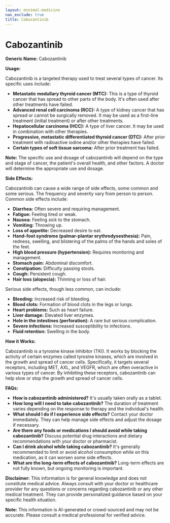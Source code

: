 ```yaml
---
layout: minimal-medicine
nav_exclude: true
title: Cabozantinib
---
```


# Cabozantinib

**Generic Name:** Cabozantinib

**Usage:**

Cabozantinib is a targeted therapy used to treat several types of cancer.  Its specific uses include:

* **Metastatic medullary thyroid cancer (MTC):**  This is a type of thyroid cancer that has spread to other parts of the body.  It's often used after other treatments have failed.
* **Advanced renal cell carcinoma (RCC):** A type of kidney cancer that has spread or cannot be surgically removed.  It may be used as a first-line treatment (initial treatment) or after other treatments.
* **Hepatocellular carcinoma (HCC):** A type of liver cancer. It may be used in combination with other therapies.
* **Progressive, metastatic differentiated thyroid cancer (DTC):**  After prior treatment with radioactive iodine and/or other therapies have failed.
* **Certain types of soft tissue sarcoma:** After prior treatment has failed.

**Note:** The specific use and dosage of cabozantinib will depend on the type and stage of cancer, the patient's overall health, and other factors.  A doctor will determine the appropriate use and dosage.


**Side Effects:**

Cabozantinib can cause a wide range of side effects, some common and some serious.  The frequency and severity vary from person to person. Common side effects include:

* **Diarrhea:** Often severe and requiring management.
* **Fatigue:** Feeling tired or weak.
* **Nausea:** Feeling sick to the stomach.
* **Vomiting:** Throwing up.
* **Loss of appetite:** Decreased desire to eat.
* **Hand-foot syndrome (palmar-plantar erythrodysesthesia):** Pain, redness, swelling, and blistering of the palms of the hands and soles of the feet.
* **High blood pressure (hypertension):**  Requires monitoring and management.
* **Stomach pain:** Abdominal discomfort.
* **Constipation:** Difficulty passing stools.
* **Cough:**  Persistent cough.
* **Hair loss (alopecia):**  Thinning or loss of hair.


Serious side effects, though less common, can include:

* **Bleeding:** Increased risk of bleeding.
* **Blood clots:** Formation of blood clots in the legs or lungs.
* **Heart problems:**  Such as heart failure.
* **Liver damage:**  Elevated liver enzymes.
* **Hole in the intestines (perforation):**  A rare but serious complication.
* **Severe infections:**  Increased susceptibility to infections.
* **Fluid retention:**  Swelling in the body.


**How it Works:**

Cabozantinib is a tyrosine kinase inhibitor (TKI).  It works by blocking the activity of certain enzymes called tyrosine kinases, which are involved in the growth and spread of cancer cells. Specifically, it targets several receptors, including MET, AXL, and VEGFR, which are often overactive in various types of cancer. By inhibiting these receptors, cabozantinib can help slow or stop the growth and spread of cancer cells.


**FAQs:**

* **How is cabozantinib administered?** It's usually taken orally as a tablet.
* **How long will I need to take cabozantinib?** The duration of treatment varies depending on the response to therapy and the individual's health.
* **What should I do if I experience side effects?**  Contact your doctor immediately.  They can help manage side effects and adjust the dosage if necessary.
* **Are there any foods or medications I should avoid while taking cabozantinib?**  Discuss potential drug interactions and dietary recommendations with your doctor or pharmacist.
* **Can I drink alcohol while taking cabozantinib?**  It's generally recommended to limit or avoid alcohol consumption while on this medication, as it can worsen some side effects.
* **What are the long-term effects of cabozantinib?**  Long-term effects are not fully known, but ongoing monitoring is important.

**Disclaimer:** This information is for general knowledge and does not constitute medical advice.  Always consult with your doctor or healthcare provider for any questions or concerns regarding cabozantinib or any other medical treatment. They can provide personalized guidance based on your specific health situation.


**Note:** This information is AI-generated or crowd-sourced and may not be accurate. Please consult a medical professional for verified advice.